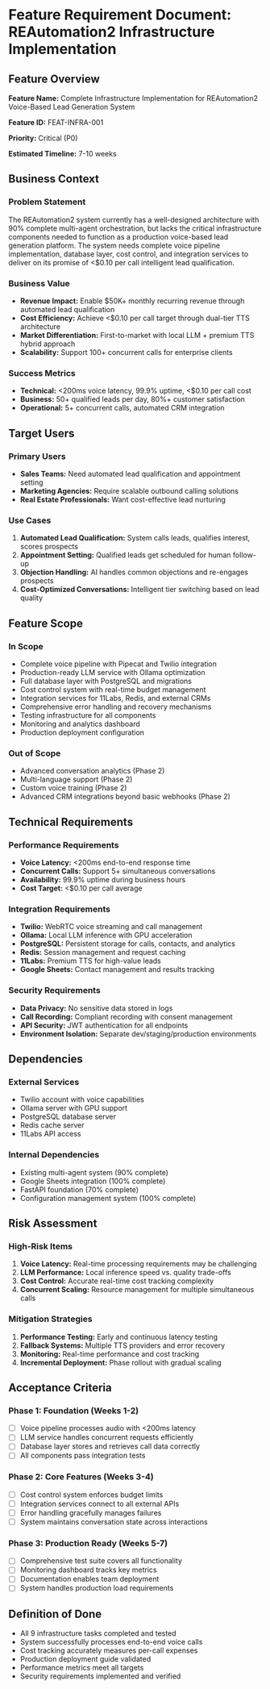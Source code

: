 # Feature Requirement Document: REAutomation2 Infrastructure Implementation

## Feature Overview

**Feature Name:** Complete Infrastructure Implementation for REAutomation2 Voice-Based Lead Generation System

**Feature ID:** FEAT-INFRA-001

**Priority:** Critical (P0)

**Estimated Timeline:** 7-10 weeks

## Business Context

### Problem Statement

The REAutomation2 system currently has a well-designed architecture with 90% complete multi-agent orchestration, but lacks the critical infrastructure components needed to function as a production voice-based lead generation platform. The system needs complete voice pipeline implementation, database layer, cost control, and integration services to deliver on its promise of <$0.10 per call intelligent lead qualification.

### Business Value

- **Revenue Impact:** Enable $50K+ monthly recurring revenue through automated lead qualification
- **Cost Efficiency:** Achieve <$0.10 per call target through dual-tier TTS architecture
- **Market Differentiation:** First-to-market with local LLM + premium TTS hybrid approach
- **Scalability:** Support 100+ concurrent calls for enterprise clients

### Success Metrics

- **Technical:** <200ms voice latency, 99.9% uptime, <$0.10 per call cost
- **Business:** 50+ qualified leads per day, 80%+ customer satisfaction
- **Operational:** 5+ concurrent calls, automated CRM integration

## Target Users

### Primary Users

- **Sales Teams:** Need automated lead qualification and appointment setting
- **Marketing Agencies:** Require scalable outbound calling solutions
- **Real Estate Professionals:** Want cost-effective lead nurturing

### Use Cases

1. **Automated Lead Qualification:** System calls leads, qualifies interest, scores prospects
2. **Appointment Setting:** Qualified leads get scheduled for human follow-up
3. **Objection Handling:** AI handles common objections and re-engages prospects
4. **Cost-Optimized Conversations:** Intelligent tier switching based on lead quality

## Feature Scope

### In Scope

- Complete voice pipeline with Pipecat and Twilio integration
- Production-ready LLM service with Ollama optimization
- Full database layer with PostgreSQL and migrations
- Cost control system with real-time budget management
- Integration services for 11Labs, Redis, and external CRMs
- Comprehensive error handling and recovery mechanisms
- Testing infrastructure for all components
- Monitoring and analytics dashboard
- Production deployment configuration

### Out of Scope

- Advanced conversation analytics (Phase 2)
- Multi-language support (Phase 2)
- Custom voice training (Phase 2)
- Advanced CRM integrations beyond basic webhooks (Phase 2)

## Technical Requirements

### Performance Requirements

- **Voice Latency:** <200ms end-to-end response time
- **Concurrent Calls:** Support 5+ simultaneous conversations
- **Availability:** 99.9% uptime during business hours
- **Cost Target:** <$0.10 per call average

### Integration Requirements

- **Twilio:** WebRTC voice streaming and call management
- **Ollama:** Local LLM inference with GPU acceleration
- **PostgreSQL:** Persistent storage for calls, contacts, and analytics
- **Redis:** Session management and request caching
- **11Labs:** Premium TTS for high-value leads
- **Google Sheets:** Contact management and results tracking

### Security Requirements

- **Data Privacy:** No sensitive data stored in logs
- **Call Recording:** Compliant recording with consent management
- **API Security:** JWT authentication for all endpoints
- **Environment Isolation:** Separate dev/staging/production environments

## Dependencies

### External Services

- Twilio account with voice capabilities
- Ollama server with GPU support
- PostgreSQL database server
- Redis cache server
- 11Labs API access

### Internal Dependencies

- Existing multi-agent system (90% complete)
- Google Sheets integration (100% complete)
- FastAPI foundation (70% complete)
- Configuration management system (100% complete)

## Risk Assessment

### High-Risk Items

1. **Voice Latency:** Real-time processing requirements may be challenging
2. **LLM Performance:** Local inference speed vs. quality trade-offs
3. **Cost Control:** Accurate real-time cost tracking complexity
4. **Concurrent Scaling:** Resource management for multiple simultaneous calls

### Mitigation Strategies

1. **Performance Testing:** Early and continuous latency testing
2. **Fallback Systems:** Multiple TTS providers and error recovery
3. **Monitoring:** Real-time performance and cost tracking
4. **Incremental Deployment:** Phase rollout with gradual scaling

## Acceptance Criteria

### Phase 1: Foundation (Weeks 1-2)

- [ ] Voice pipeline processes audio with <200ms latency
- [ ] LLM service handles concurrent requests efficiently
- [ ] Database layer stores and retrieves call data correctly
- [ ] All components pass integration tests

### Phase 2: Core Features (Weeks 3-4)

- [ ] Cost control system enforces budget limits
- [ ] Integration services connect to all external APIs
- [ ] Error handling gracefully manages failures
- [ ] System maintains conversation state across interactions

### Phase 3: Production Ready (Weeks 5-7)

- [ ] Comprehensive test suite covers all functionality
- [ ] Monitoring dashboard tracks key metrics
- [ ] Documentation enables team deployment
- [ ] System handles production load requirements

## Definition of Done

- All 9 infrastructure tasks completed and tested
- System successfully processes end-to-end voice calls
- Cost tracking accurately measures per-call expenses
- Production deployment guide validated
- Performance metrics meet all targets
- Security requirements implemented and verified
